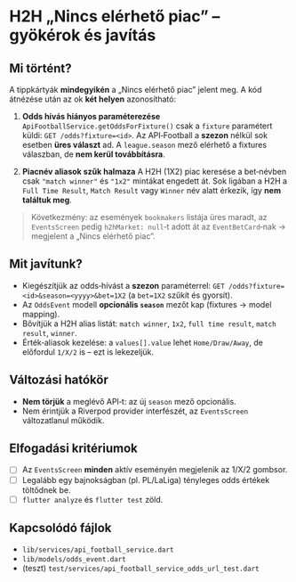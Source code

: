 # H2H „Nincs elérhető piac” – gyökérok és javítás

## Mi történt?

A tippkártyák **mindegyikén** a „Nincs elérhető piac” jelent meg. A kód átnézése után az ok **két helyen** azonosítható:

1. **Odds hívás hiányos paraméterezése**
   `ApiFootballService.getOddsForFixture()` csak a `fixture` paramétert küldi: `GET /odds?fixture=<id>`.
   Az API‑Football a **szezon** nélkül sok esetben **üres választ** ad. A `league.season` mező elérhető a fixtures válaszban, de **nem kerül továbbításra**.

2. **Piacnév aliasok szűk halmaza**
   A H2H (1X2) piac keresése a bet‑névben csak `"match winner"` és `"1x2"` mintákat engedett át. Sok ligában a H2H a `Full Time Result`, `Match Result` vagy `Winner` név alatt érkezik, így **nem találtuk meg**.

> Következmény: az események `bookmakers` listája üres maradt, az `EventsScreen` pedig `h2hMarket: null`‑t adott át az `EventBetCard`‑nak → megjelent a „Nincs elérhető piac”.

## Mit javítunk?

* Kiegészítjük az odds‑hívást a **szezon** paraméterrel: `GET /odds?fixture=<id>&season=<yyyy>&bet=1X2` (a `bet=1X2` szűkít és gyorsít).
* Az `OddsEvent` modell **opcionális `season`** mezőt kap (fixtures → model mapping).
* Bővítjük a H2H alias listát: `match winner`, `1x2`, `full time result`, `match result`, `winner`.
* Érték‑aliasok kezelése: a `values[].value` lehet `Home/Draw/Away`, de előfordul `1/X/2` is – ezt is lekezeljük.

## Változási hatókör

* **Nem törjük** a meglévő API‑t: az új `season` mező opcionális.
* Nem érintjük a Riverpod provider interfészét, az `EventsScreen` változatlanul működik.

## Elfogadási kritériumok

* [ ] Az `EventsScreen` **minden** aktív eseményén megjelenik az 1/X/2 gombsor.
* [ ] Legalább egy bajnokságban (pl. PL/LaLiga) tényleges odds értékek töltődnek be.
* [ ] `flutter analyze` és `flutter test` zöld.

## Kapcsolódó fájlok

* `lib/services/api_football_service.dart`
* `lib/models/odds_event.dart`
* (teszt) `test/services/api_football_service_odds_url_test.dart`
